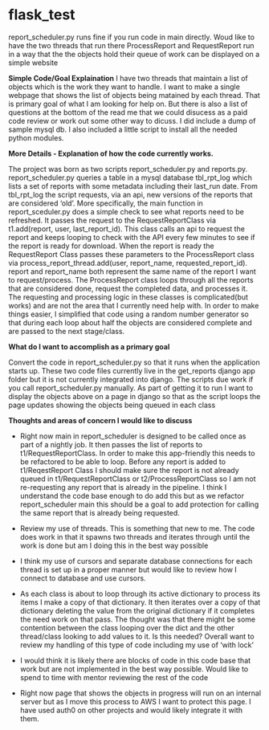 # flask_test
report_scheduler.py runs fine if you run code in main directly.  Woud like to have the two threads that run there ProcessReport and RequestReport run in a way that the the objects hold their queue of work can be displayed on a simple website

**Simple Code/Goal Explaination**
I have two threads that maintain a list of objects which is the work they want to handle.  I want to make a single webpage that shows the list of objects being matained by each thread.   That is primary goal of what I am looking for help on.   But there is also a list of questions at the bottom of the read me that we could disucess as a paid code review or work out some other way to dicuss.   I did include a dump of sample mysql db.  I also included a little script to install all the needed python modules.


**More Details - Explanation of how the code currently works.**

The project was born as two scripts report_scheduler.py and reports.py.
report_scheduler.py queries a table in a mysql database tbl_rpt_log which lists a set of reports with some metadata including their last_run date. From tbl_rpt_log the script requests, via an api, new versions of the reports that are considered ‘old’. More specifically, the main function in report_sceduler.py does a simple check to see what reports need to be refreshed. It passes the request to the RequestReportClass via t1.add(report, user, last_report_id). This class calls an api to request the report and keeps looping to check with the API every few minutes to see if the report is ready for download. When the report is ready the RequestReport Class passes these parameters to the ProcessReport class via process_report_thread.add(user, report_name, requested_report_id). report and report_name both represent the same name of the report I want to request/process. The ProcessReport class loops through all the reports that are considered done, request the completed data, and processes it. The requesting and processing logic in these classes is complicated(but works) and are not the area that I currently need help with. In order to make things easier, I simplified that code using a random number generator so that during each loop about half the objects are considered complete and are passed to the next stage/class.

**What do I want to accomplish as a primary goal**

Convert the code in report_scheduler.py so that it runs when the application starts up. These two code files currently live in the get_reports django app folder but it is not currently integrated into django. The scripts due work if you call report_scheduler.py manually.
As part of getting it to run I want to display the objects above on a page in django so that as the script loops the page updates showing the objects being queued in each class

**Thoughts and areas of concern I would like to discuss**

* Right now main in report_scheduler is designed to be called once as part of a nightly job. It then passes the list of reports to t1/RequestReportClass. In order to make this app-friendly this needs to be refactored to be able to loop. Before any report is added to t1/ReqestReport Class I should make sure the report is not already queued in t1/RequestReportClass or t2/ProcessReportClass so I am not re-requesting any report that is already in the pipeline. I think I understand the code base enough to do add this but as we refactor report_scheduler main this should be a goal to add protection for calling the same report that is already being requested.

* Review my use of threads. This is something that new to me. The code does work in that it spawns two threads and iterates through until the work is done but am I doing this in the best way possible

* I think my use of cursors and separate database connections for each thread is set up in a proper manner but would like to review how I connect to database and use cursors.

* As each class is about to loop through its active dictionary to process its items I make a copy of that dictionary. It then iterates over a copy of that dictionary deleting the value from the original dictionary if it completes the need work on that pass. The thought was that there might be some contention between the class looping over the dict and the other thread/class looking to add values to it. Is this needed? Overall want to review my handling of this type of code including my use of ‘with lock’

* I would think it is likely there are blocks of code in this code base that work but are not implemented in the best way possible. Would like to spend to time with mentor reviewing the rest of the code

* Right now page that shows the objects in progress will run on an internal server but as I move this process to AWS I want to protect this page. I have used auth0 on other projects and would likely integrate it with them.
